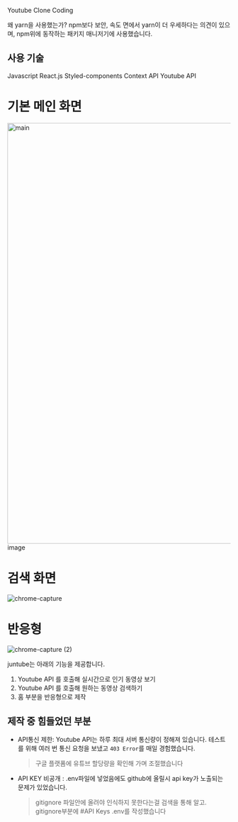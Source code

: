 Youtube Clone Coding

왜 yarn을 사용했는가?
npm보다 보안, 속도 면에서 yarn이 더 우세하다는 의견이 있으며, npm위에 동작하는 패키지 매니저기에 사용했습니다.

## 사용 기술

Javascript
React.js
Styled-components
Context API
Youtube API

# 기본 메인 화면

<img width="949" alt="main" src="https://user-images.githubusercontent.com/73412692/128296823-3d18428a-970a-41c7-97da-4d1311af92fe.png">
image

# 검색 화면

![chrome-capture](https://user-images.githubusercontent.com/73412692/128298823-7cd6ca35-1bc0-4fde-b9e7-49039ccebfb0.gif)

# 반응형

![chrome-capture (2)](https://user-images.githubusercontent.com/73412692/128300335-4eb8a064-b60a-4722-a6b7-bf2797b11d42.gif)

juntube는 아래의 기능을 제공합니다.

1. Youtube API 를 호출해 실시간으로 인기 동영상 보기 <br />
2. Youtube API 를 호출해 원하는 동영상 검색하기 <br />
3. 홈 부분을 반응형으로 제작 <br />

## 제작 중 힘들었던 부분

- API통신 제한: Youtube API는 하루 최대 서버 통신량이 정해져 있습니다. 테스트를 위해 여러 번 통신 요청을 보냈고 `403 Error`를 매일 경험했습니다.
  > 구글 플랫폼에 유튜브 할당량을 확인해 가며 조절했습니다
- API KEY 비공개 : .env파일에 넣었음에도 github에 올릴시 api key가 노출되는 문제가 있었습니다.
  > gitignore 파일안에 올려야 인식하지 못한다는걸 검색을 통해 알고. gitignore부분에 #API Keys .env를 작성했습니다
